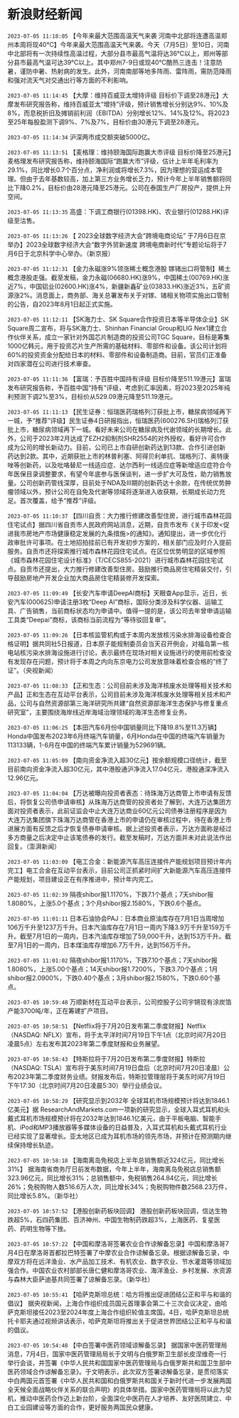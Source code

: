 # 新浪财经新闻
`2023-07-05 11:18:05` 【今年来最大范围高温天气来袭 河南中北部将连遭高温郑州本周将现40℃】今年来最大范围高温天气来袭。今天（7月5日）至10日，河南中北部将有一次持续性高温过程，大部分县市最高气温将达36℃以上，郑州等部分县市最高气温可达39℃以上。其中郑州7-9日或现40℃酷热三连击！注意防暑，谨防中暑、热射病的发生。此外，河南南部等地多阵雨、雷阵雨，需防范降雨和强对流天气对交通出行等方面的不利影响。

`2023-07-05 11:14:45` 【大摩：维持百威亚太增持评级 目标价下调至28港元】大摩发布研究报告称，维持百威亚太“增持”评级，预计销售增长分别达9%、10%及8%，而息税折旧及摊销前利润（EBITDA）分别增长12%、14%及12%。将2023至25年每股盈测下调9%、7%及7%，目标价由30港元下调至28港元。

`2023-07-05 11:14:34` 沪深两市成交额突破5000亿。

`2023-07-05 11:13:51` 【麦格理：维持颐海国际跑赢大市评级 目标价降至25港元】麦格理发布研究报告称，维持颐海国际“跑赢大市”评级，估计上半年毛利率为29.1%，同比增长0.7个百分点，净利润或将增长7.3%，因为理想的营运成本管理。但由于去年基数较高，加上第三方业务增长乏力，预计今年上半年销售额将同比下降0.2%，目标价由28港元降至25港元。公司在泰国生产厂房投产，提供上升空间。

`2023-07-05 11:13:35` 高盛：下调工商银行(01398.HK)、农业银行(01288.HK)评级至沽售。

`2023-07-05 11:13:26` 【 2023全球数字经济大会“跨境电商论坛” 于7月6日在京举办】2023全球数字经济大会“数字外贸新速度 跨境电商新时代”专题论坛将于7月6日于北京科学中心举办。（新京报）

`2023-07-05 11:12:31` 【金力永磁涨9%领涨稀土概念港股 镓锗出口将管制】稀土概念港股走强。截至发稿，金力永磁(06680.HK)涨9%，中国稀土(00769.HK)涨近7%，中国铝业(02600.HK)涨4%，新疆新鑫矿业(03833.HK)涨近3%，五矿资源涨2%。消息面上，商务部、海关总署发布关于对镓、锗相关物项实施出口管制的公告，自2023年8月1日起正式实施。

`2023-07-05 11:12:11` 【SK海力士、SK Square合作投资日本等半导体企业】SK Square周二宣布，将与SK海力士、Shinhan Financial Group和LIG Nex1建立合作伙伴关系，成立一家针对外国芯片制造商的投资公司TGC Square，目标是筹集1000亿韩元，用于投资芯片生产所需的基础材料、零部件和设备。该公司计划将60%的投资资金分配给日本的材料、零部件和设备制造商。目前，官员们正准备对四家潜在公司进行技术审查。

`2023-07-05 11:11:36` 【富瑞：予百胜中国持有评级 目标价降至511.19港元】富瑞发布研究报告称，予百胜中国“持有”评级，考虑到汇率因素，将2023至2025年纯利预测下调2%至3%，目标价从529.09港元降至511.19港元。

`2023-07-05 11:11:13` 【民生证券：恒瑞医药瑞格列汀获批上市，糖尿病领域再下一城，予“推荐”评级】民生证券4日研报指出，恒瑞医药(600276.SH)瑞格列汀获批上市，糖尿病领域再下一城。看好未来公司在糖尿病及代谢领域的长期增长。此外，公司于2023年2月达成了EZH2抑制剂SHR2554的对外授权，看好许可合作成为公司的增长新动力。目前，公司已上市自研创新药达到13款、合作引进创新药达到2款。其中，近期获批上市的林普利塞、阿得贝利单抗、瑞格列汀、奥特康唑等创新药，以及吡咯替尼一线适应症、达尔西利一线适应症等新增适应症符合今年医保目录调整要求，有望今年底参与医保谈判，进一步扩大可及性，助力销售放量。公司创新药管线深厚，目前处于NDA及III期的创新药达十余款，在传统优势肿瘤领域以外，预计公司在自免及代谢等领域将逐渐进入收获期，长期成长动力充足。首次覆盖，给予“推荐”评级。

`2023-07-05 11:10:37` 【四川自贡：大力推行修建改善型住房，进行城市森林花园住宅试点】据四川省自贡市人民政府网站消息，近期，自贡市发布《关于印发<促进我市房地产市场健康稳定发展的九条措施>的通知》。通知提出，进一步优化行政审批许可事项。在土地招拍挂前已有开发初步方案的，相关部门应及时介入提前服务。自贡市还将探索推行城市森林花园住宅试点。在区位优势明显的区域参照《城市森林花园住宅设计标准》（T/CECS855-2021）进行城市森林花园住宅试点。自贡市还提出，大力推行修建改善型住房。鼓励推行商品房住宅精装交付，引导鼓励房地产开发企业加大商品房住宅精装修开发探索。

`2023-07-05 11:09:49` 【长安汽车申请DeepAI商标】天眼查App显示，近日，长安汽车(000625)申请注册3枚“Deep AI”商标，国际分类涉及科学仪器、运输工具、广告销售，当前商标状态均为申请中。值得一提的是，该公司去年曾申请运输工具类“Deepai”商标，该商标当前流程为“等待驳回复审”。

`2023-07-05 11:09:26` 【日本核监管机构或于本周内发放核污染水排海设备检查合格证明】据共同社5日报道，日本原子能规制委员会当天召开例会，对福岛第一核电站核污染水排海设施进行讨论，表示最终在现场对相关设施进行的使用前检查没有发现存在问题，预计将于本周之内向东京电力公司发放意味着检查合格的“终了证”。（央视新闻）

`2023-07-05 11:08:33` 【正和生态：公司目前未涉及海洋核废水处理等相关技术和产品】正和生态在互动平台表示，公司目前未涉及海洋核废水处理等相关技术和产品，公司与自然资源部第三海洋研究所共建“自然资源部海洋生态保护与修复重点研究室”，主要围绕海岸线近岸海域治理领域的海洋生态修复业务。

`2023-07-05 11:06:25` 【本田汽车6月份中国销量同比下降19.8%至11.3万辆】Honda中国发布2023年6月终端汽车销量，6月Honda在中国的终端汽车销量为113133辆，1-6月在中国的终端汽车累计销量为529691辆。

`2023-07-05 11:05:09` 【南向资金净流入超30亿元】按余额规模口径统计，截至目前南向资金净流入超30亿元，其中港股通沪净流入17.04亿元，港股通深净流入12.96亿元。

`2023-07-05 11:04:04` 【万达被曝向投资者表态：待珠海万达商管上市申请有反馈后，将恢复公司债申请审核】从珠海万达商管的投资者处了解到，大连万达集团方面对投资者表示，此前证监会中止大连万达商业60亿元公司债券注册程序是因为大连万达集团旗下珠海万达商管在香港上市的申请仍在审核过程中，待在香港上市进展方面有反馈之后才恢复债券申请审核。据上述投资者表示，万达方面称是经过多方商量之后决定中止该笔债券的发行。截至发稿时，万达方面并未对此说法作出回复。（澎湃新闻）

`2023-07-05 11:03:09` 【电工合金：新能源汽车高压连接件产能规划项目预计年内完工】电工合金在互动平台表示，目前公司正抓紧时间扩大新能源汽车高压连接件产能规划，项目建设正在有序推进中，预计年内完工。

`2023-07-05 11:02:39` 隔夜shibor报1.1170%，下跌7.1个基点；7天shibor报1.8080%，上涨5.0个基点；3个月shibor报2.1580%，下跌0.6个基点。

`2023-07-05 11:01:11` 日本石油协会PAJ：日本商业原油库存在7月1日当周增加106万千升至1237万千升。日本汽油库存在7月1日一周内下降3.9万千升至159万千升。截至7月1日的一周内，日本汽油库存增加了59,000千升，达到153万千升。截至7月1日的一周内，日本煤油库存增加6.7万千升，达到156万千升。

`2023-07-05 11:01:02` 隔夜shibor报1.1170%，下跌7.10个基点；7天shibor报1.8080%，上涨5.00个基点；14天shibor报1.7200%，下跌3.70个基点；1月shibor报2.0900%，下跌0.40个基点；3月shibor报2.1580%，下跌0.60个基点。

`2023-07-05 10:59:48` 万顺新材在互动平台表示，公司控股子公司宇锵现有涂炭箔产能3700吨/年，正在筹建扩产项目。

`2023-07-05 10:58:51` 【Netflix将于7月20日发布第二季度财报】Netflix （NASDAQ: NFLX）宣布，将于太平洋时间7月19日下午1点（北京时间7月20日凌晨5点）左右发布其2023年第二季度财报和业务展望。

`2023-07-05 10:58:43` 【特斯拉将于7月20日发布第二季度财报】特斯拉（NASDAQ: TSLA）宣布将于美东时间7月19日盘后（北京时间7月20日凌晨）公布2023年第二季度财务业绩。财报发布后，特斯拉管理层将于美东时间7月19日下午17:30（北京时间7月20日凌晨5:30）举行业绩会议。

`2023-07-05 10:58:29` 【研究显示到2032年 全球耳机市场规模预计将达到1846.1亿美元】据 ResearchAndMarkets.com一项新的研究显示，全球入耳式耳机和头戴式耳机市场规模预计将在2032年达到1846.1亿美元，由于平板电脑、智能手机、iPod和MP3播放器等多媒体设备的日益普及，入耳式耳机和头戴式耳机行业已经实现了显著增长。亚太地区已成为耳机市场的领先市场，并预计在预测期内继续保持增长轨迹。

`2023-07-05 10:58:18` 【海南离岛免税店上半年总销售额近324亿元，同比增长31%】 据海南省商务厅日前发布数据，今年上半年，海南离岛免税店总销售额323.96亿元，同比增长31%；总销售额中，免税销售264.84亿元，同比增长26%；免税购物人数516.6万人次，同比增长34%；免税购物件数2568.23万件，同比增长5.8%。（新华社）

`2023-07-05 10:57:52` 【港股创新药板块回调】 港股创新药板块回调，信达生物跌超5%，石四药集团、百济神州、中国生物制药跌超3%，上海医药、复星医药、药明生物等下挫。

`2023-07-05 10:57:22` 【中国和摩洛哥签署农业合作谅解备忘录】中国和摩洛哥7月4日在摩洛哥首都拉巴特签署了中摩农业合作谅解备忘录。根据谅解备忘录，中摩双方将在远洋渔业、水产品加工技术、有机农业、数字农业、节水灌溉等领域加强合作。中国农业农村部部长唐仁健和摩洛哥农业、海洋渔业、乡村发展、水资源与森林大臣萨迪基共同签署了谅解备忘录。（新华社）

`2023-07-05 10:55:41` 【哈萨克斯坦总统：哈方将推出促进团结公正和平与和谐的倡议】 据央视新闻，上海合作组织成员国元首理事会第二十三次会议决定，由哈萨克斯坦接任2023至2024年度上海合作组织轮值主席国。4日，哈萨克斯坦总统托卡耶夫通过视频讲话表示，哈萨克斯坦将推出关于促进世界团结公正和平与和谐的倡议。

`2023-07-05 10:54:48` 【中白签署中医药领域谅解备忘录】 据国家中医药管理局消息，7月4日，国家中医药管理局局长于文明与白俄罗斯卫生部长皮涅维奇一行举行会谈，并签署《中华人民共和国国家中医药管理局与白俄罗斯共和国卫生部中医药领域合作谅解备忘录》。于文明表示，此次双方签署谅解备忘录，是贯彻落实中白两国元首签署《中华人民共和国和白俄罗斯共和国关于新时代进一步发展两国全天候全面战略伙伴关系的联合声明》的具体举措。国家中医药管理局将以此为契机，推动中医药合作迈上新台阶，全面深化中医药在人才培养、友好医院建立、中白工业园建设等方面的合作，更好服务两国民众健康。

